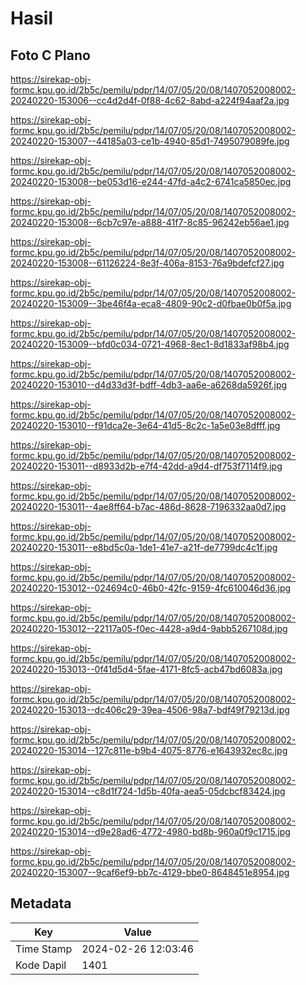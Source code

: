 # Hasil

## Foto C Plano

https://sirekap-obj-formc.kpu.go.id/2b5c/pemilu/pdpr/14/07/05/20/08/1407052008002-20240220-153006--cc4d2d4f-0f88-4c62-8abd-a224f94aaf2a.jpg

https://sirekap-obj-formc.kpu.go.id/2b5c/pemilu/pdpr/14/07/05/20/08/1407052008002-20240220-153007--44185a03-ce1b-4940-85d1-7495079089fe.jpg

https://sirekap-obj-formc.kpu.go.id/2b5c/pemilu/pdpr/14/07/05/20/08/1407052008002-20240220-153008--be053d16-e244-47fd-a4c2-6741ca5850ec.jpg

https://sirekap-obj-formc.kpu.go.id/2b5c/pemilu/pdpr/14/07/05/20/08/1407052008002-20240220-153008--6cb7c97e-a888-41f7-8c85-96242eb56ae1.jpg

https://sirekap-obj-formc.kpu.go.id/2b5c/pemilu/pdpr/14/07/05/20/08/1407052008002-20240220-153008--61126224-8e3f-406a-8153-76a9bdefcf27.jpg

https://sirekap-obj-formc.kpu.go.id/2b5c/pemilu/pdpr/14/07/05/20/08/1407052008002-20240220-153009--3be46f4a-eca8-4809-90c2-d0fbae0b0f5a.jpg

https://sirekap-obj-formc.kpu.go.id/2b5c/pemilu/pdpr/14/07/05/20/08/1407052008002-20240220-153009--bfd0c034-0721-4968-8ec1-8d1833af98b4.jpg

https://sirekap-obj-formc.kpu.go.id/2b5c/pemilu/pdpr/14/07/05/20/08/1407052008002-20240220-153010--d4d33d3f-bdff-4db3-aa6e-a6268da5926f.jpg

https://sirekap-obj-formc.kpu.go.id/2b5c/pemilu/pdpr/14/07/05/20/08/1407052008002-20240220-153010--f91dca2e-3e64-41d5-8c2c-1a5e03e8dfff.jpg

https://sirekap-obj-formc.kpu.go.id/2b5c/pemilu/pdpr/14/07/05/20/08/1407052008002-20240220-153011--d8933d2b-e7f4-42dd-a9d4-df753f7114f9.jpg

https://sirekap-obj-formc.kpu.go.id/2b5c/pemilu/pdpr/14/07/05/20/08/1407052008002-20240220-153011--4ae8ff64-b7ac-486d-8628-7196332aa0d7.jpg

https://sirekap-obj-formc.kpu.go.id/2b5c/pemilu/pdpr/14/07/05/20/08/1407052008002-20240220-153011--e8bd5c0a-1de1-41e7-a21f-de7799dc4c1f.jpg

https://sirekap-obj-formc.kpu.go.id/2b5c/pemilu/pdpr/14/07/05/20/08/1407052008002-20240220-153012--024694c0-46b0-42fc-9159-4fc610046d36.jpg

https://sirekap-obj-formc.kpu.go.id/2b5c/pemilu/pdpr/14/07/05/20/08/1407052008002-20240220-153012--22117a05-f0ec-4428-a9d4-9abb5267108d.jpg

https://sirekap-obj-formc.kpu.go.id/2b5c/pemilu/pdpr/14/07/05/20/08/1407052008002-20240220-153013--0f41d5d4-5fae-4171-8fc5-acb47bd6083a.jpg

https://sirekap-obj-formc.kpu.go.id/2b5c/pemilu/pdpr/14/07/05/20/08/1407052008002-20240220-153013--dc406c29-39ea-4506-98a7-bdf49f79213d.jpg

https://sirekap-obj-formc.kpu.go.id/2b5c/pemilu/pdpr/14/07/05/20/08/1407052008002-20240220-153014--127c811e-b9b4-4075-8776-e1643932ec8c.jpg

https://sirekap-obj-formc.kpu.go.id/2b5c/pemilu/pdpr/14/07/05/20/08/1407052008002-20240220-153014--c8d1f724-1d5b-40fa-aea5-05dcbcf83424.jpg

https://sirekap-obj-formc.kpu.go.id/2b5c/pemilu/pdpr/14/07/05/20/08/1407052008002-20240220-153014--d9e28ad6-4772-4980-bd8b-960a0f9c1715.jpg

https://sirekap-obj-formc.kpu.go.id/2b5c/pemilu/pdpr/14/07/05/20/08/1407052008002-20240220-153007--9caf6ef9-bb7c-4129-bbe0-8648451e8954.jpg


## Metadata

| Key        | Value               |
| ---------- | ------------------- |
| Time Stamp | 2024-02-26 12:03:46 |
| Kode Dapil | 1401                |



